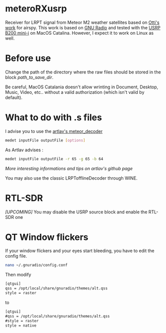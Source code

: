 # meteroRXusrp
Receiver for LRPT signal from Meteor M2 weather satellites based on [Otti's work](https://github.com/otti-soft/meteor-m2-lrpt) for airspy. This work is based on [GNU Radio](https://github.com/gnuradio/gnuradio) and tested with the [USRP B200 mini-i](https://www.ettus.com/all-products/usrp-b200mini-i/) on MacOS Catalina. However, I expect it to work on Linux as well. 

# Before use
Change the path of the directory where the raw files should be stored in the block _path_to_save_dir_.

Be careful, MacOS Catalania doesn't allow wrinting in Document, Desktop, Music, Video, etc.. without a valid authorization (which isn't valid by default). 

# What to do with .s files
I advise you to use the [artlav's meteor_decoder](https://github.com/artlav/meteor_decoder)
```bash
medet inputFile outputFile [options]
```
As Artlav advises : 
```bash
medet inputFile outputFile -r 65 -g 65 -b 64
```
_More interesting informations and tips on artlav's github page_

You may also use the classic LRPTofflineDecoder through WINE.

# RTL-SDR 
*[UPCOMING]* You may disable the USRP source block and enable the RTL-SDR one

# QT Window flickers
If your window flickers and your eyes start bleeding, you have to edit the config file.
```bash
nano ~/.gnuradio/config.conf
```
Then modify 
```txt
[qtgui]
qss = /opt/local/share/gnuradio/themes/alt.qss
style = raster
```
to
```txt
[qtgui]
#qss = /opt/local/share/gnuradio/themes/alt.qss
#style = raster
style = native
```
